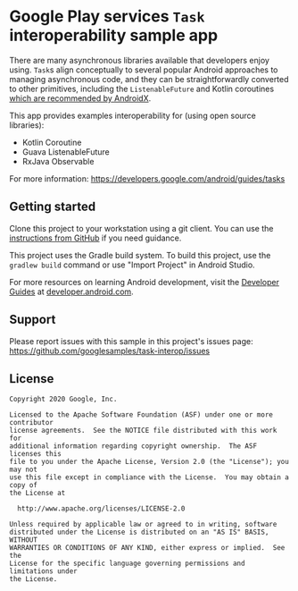 # Google Play services `Task` interoperability sample app

There are many asynchronous libraries available that developers enjoy using.
`Task`s align conceptually to several popular Android approaches to managing
asynchronous code, and they can be straightforwardly converted to other
primitives, including the `ListenableFuture` and Kotlin coroutines [which are
recommended by AndroidX](https://developer.android.com/jetpack/androidx/releases/concurrent).

This app provides examples interoperability for (using open source libraries):

* Kotlin Coroutine
* Guava ListenableFuture
* RxJava Observable

For more information:
https://developers.google.com/android/guides/tasks

Getting started
---------------
Clone this project to your workstation using a git client. You can use the
[instructions from GitHub](https://docs.github.com/en/free-pro-team@latest/github/creating-cloning-and-archiving-repositories/cloning-a-repository)
if you need guidance.

This project uses the Gradle build system. To build this project, use the
`gradlew build` command or use "Import Project" in Android Studio.

For more resources on learning Android development, visit the
[Developer Guides](https://developer.android.com/guide/) at
[developer.android.com](https://developer.android.com).

Support
-------

Please report issues with this sample in this project's issues page:
https://github.com/googlesamples/task-interop/issues

License
-------

```
Copyright 2020 Google, Inc.

Licensed to the Apache Software Foundation (ASF) under one or more contributor
license agreements.  See the NOTICE file distributed with this work for
additional information regarding copyright ownership.  The ASF licenses this
file to you under the Apache License, Version 2.0 (the "License"); you may not
use this file except in compliance with the License.  You may obtain a copy of
the License at

  http://www.apache.org/licenses/LICENSE-2.0

Unless required by applicable law or agreed to in writing, software
distributed under the License is distributed on an "AS IS" BASIS, WITHOUT
WARRANTIES OR CONDITIONS OF ANY KIND, either express or implied.  See the
License for the specific language governing permissions and limitations under
the License.
```

